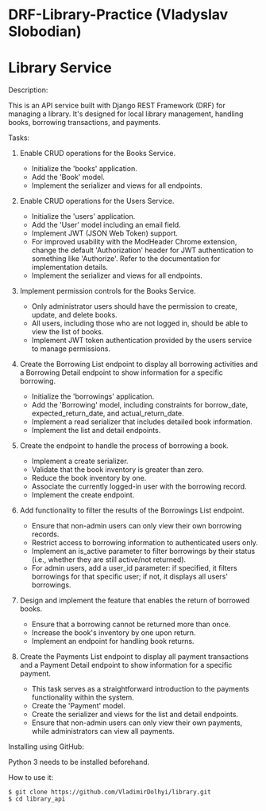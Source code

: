 # DRF-Library-Practice (Vladyslav Slobodian)

# Library Service
Description:

This is an API service built with Django REST Framework (DRF) for managing a library. It's designed for local library management, handling books, borrowing transactions, and payments.

Tasks:
1. Enable CRUD operations for the Books Service.
   - Initialize the 'books' application.
   - Add the 'Book' model.
   - Implement the serializer and views for all endpoints.

2. Enable CRUD operations for the Users Service.
   - Initialize the 'users' application.
   - Add the 'User' model including an email field.
   - Implement JWT (JSON Web Token) support.
   - For improved usability with the ModHeader Chrome extension, change the default 'Authorization' header for JWT authentication to something like 'Authorize'. Refer to the documentation for implementation details.
   - Implement the serializer and views for all endpoints.

3. Implement permission controls for the Books Service.
   - Only administrator users should have the permission to create, update, and delete books.
   - All users, including those who are not logged in, should be able to view the list of books.
   - Implement JWT token authentication provided by the users service to manage permissions.

4. Create the Borrowing List endpoint to display all borrowing activities and a Borrowing Detail endpoint to show information for a specific borrowing.
   - Initialize the 'borrowings' application.
   - Add the 'Borrowing' model, including constraints for borrow_date, expected_return_date, and actual_return_date.
   - Implement a read serializer that includes detailed book information.
   - Implement the list and detail endpoints.

5. Create the endpoint to handle the process of borrowing a book.
   - Implement a create serializer.
   - Validate that the book inventory is greater than zero.
   - Reduce the book inventory by one.
   - Associate the currently logged-in user with the borrowing record.
   - Implement the create endpoint.

6. Add functionality to filter the results of the Borrowings List endpoint.
   - Ensure that non-admin users can only view their own borrowing records.
   - Restrict access to borrowing information to authenticated users only.
   - Implement an is_active parameter to filter borrowings by their status (i.e., whether they are still active/not returned).
   - For admin users, add a user_id parameter: if specified, it filters borrowings for that specific user; if not, it displays all users' borrowings.

7. Design and implement the feature that enables the return of borrowed books.
   - Ensure that a borrowing cannot be returned more than once.
   - Increase the book's inventory by one upon return.
   - Implement an endpoint for handling book returns.

8. Create the Payments List endpoint to display all payment transactions and a Payment Detail endpoint to show information for a specific payment.
   - This task serves as a straightforward introduction to the payments functionality within the system.
   - Create the 'Payment' model.
   - Create the serializer and views for the list and detail endpoints.
   - Ensure that non-admin users can only view their own payments, while administrators can view all payments.

Installing using GitHub:

Python 3 needs to be installed beforehand.

How to use it:

```$ # Get the code
$ git clone https://github.com/VladimirDolhyi/library.git
$ cd library_api
